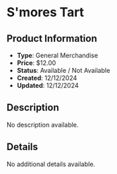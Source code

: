 # S'mores Tart

## Product Information
- **Type**: General Merchandise
- **Price**: $12.00
- **Status**: Available / Not Available
- **Created**: 12/12/2024
- **Updated**: 12/12/2024

## Description
No description available.



## Details
No additional details available.
